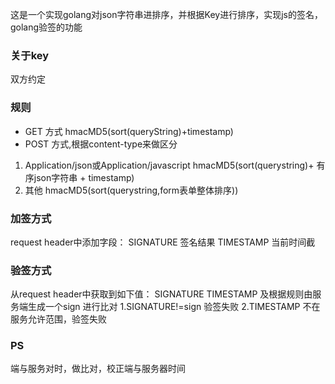 这是一个实现golang对json字符串进排序，并根据Key进行排序，实现js的签名，golang验签的功能

### 关于key 
双方约定

### 规则
- GET 方式
hmacMD5(sort(queryString)+timestamp)
- POST 方式,根据content-type来做区分
1. Application/json或Application/javascript
hmacMD5(sort(querystring)+ 有序json字符串 + timestamp)
2. 其他
hmacMD5(sort(querystring,form表单整体排序))

### 加签方式 
request header中添加字段：
SIGNATURE  签名结果 
TIMESTAMP  当前时间截 

### 验签方式 
从request header中获取到如下值：
SIGNATURE
TIMESTAMP
及根据规则由服务端生成一个sign 进行比对
1.SIGNATURE!=sign 验签失败 
2.TIMESTAMP 不在服务允许范围，验签失败

### PS
端与服务对时，做比对，校正端与服务器时间
